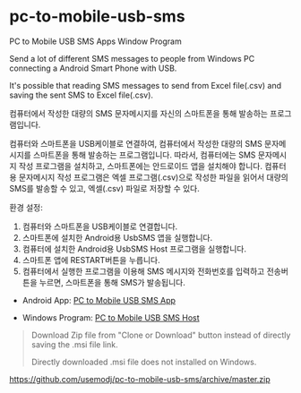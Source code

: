 # pc-to-mobile-usb-sms
PC to Mobile USB SMS Apps Window Program

Send a lot of different SMS messages to people from Windows PC connecting a Android Smart Phone with USB.

It's possible that reading SMS messages to send from Excel file(.csv) and saving the sent SMS to Excel file(.csv).



컴퓨터에서 작성한 대량의 SMS 문자메시지를 자신의 스마트폰을 통해 발송하는 프로그램입니다.

컴퓨터와 스마트폰을 USB케이블로 연결하여, 컴퓨터에서 작성한 대량의 SMS 문자메시지를 스마트폰을 통해 발송하는 프로그램입니다.
따라서, 컴퓨터에는 SMS 문자메시지 작성 프로그램을 설치하고, 스마트폰에는 안드로이드 앱을 설치해야 합니다.
컴퓨터용 문자메시지 작성 프로그램은 엑셀 프로그램(.csv)으로 작성한 파일을 읽어서 대량의 SMS를 발송할 수 있고, 엑셀(.csv) 파일로 저장할 수 있다.


환경 설정:
1. 컴퓨터와 스마트폰을 USB케이블로 연결합니다.
2. 스마트폰에 설치한 Android용 UsbSMS 앱을 실행합니다.
3. 컴퓨터에 설치한 Android용 UsbSMS Host 프로그램을 실행합니다.
4. 스마트폰 앱에 RESTART버튼을 누릅니다.
5. 컴퓨터에서 실행한 프로그램을 이용해 SMS 메시지와 전화번호를 입력하고
전송버튼을 누르면, 스마트폰을 통해 SMS가 발송됩니다.


- Android App: [PC to Mobile USB SMS App](https://play.google.com/store/apps/details?id=com.usemodj.android.usbsms)

- Windows Program: [PC to Mobile USB SMS Host](https://github.com/usemodj/pc-to-mobile-usb-sms)
> Download Zip file from "Clone or Download" button instead of directly saving the .msi file link.
>
> Directly downloaded .msi file does not installed on Windows.
> 
<https://github.com/usemodj/pc-to-mobile-usb-sms/archive/master.zip>  
